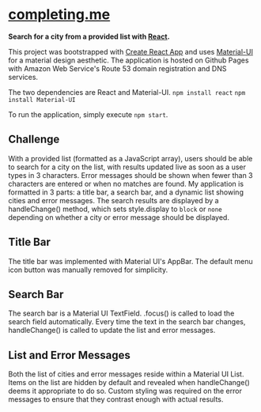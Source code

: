 # [completing.me](http://completing.me)

**Search for a city from a provided list with [React](https://facebook.github.io/react/).**

This project was bootstrapped with [Create React
App](https://github.com/facebookincubator/create-react-app) and uses
[Material-UI](https://material-ui.com) for a material design aesthetic. The application is hosted on
Github Pages with Amazon Web Service's Route 53 domain registration and DNS services.

The two dependencies are React and Material-UI.
`npm install react`
`npm install Material-UI`

To run the application, simply execute `npm start`.

## Challenge

With a provided list (formatted as a JavaScript array), users should be able to search for a city on
the list, with results updated live as soon as a user types in 3 characters. Error messages should
be shown when fewer than 3 characters are entered or when no matches are found. My application is
formatted in 3 parts: a title bar, a search bar, and a dynamic list showing cities and error
messages. The search results are displayed by a handleChange() method, which sets style.display to
`block` or `none` depending on whether a city or error message should be displayed.

## Title Bar
The title bar was implemented with Material UI's AppBar. The default menu icon button was manually removed for simplicity.

## Search Bar

The search bar is a Material UI TextField. .focus() is called to load the search field automatically. Every time the text in the search bar changes, handleChange() is called to update the list and error messages.

## List and Error Messages

Both the list of cities and error messages reside within a Material UI List. Items on the list are hidden by default and revealed when handleChange() deems it appropriate to do so. Custom styling was required on the error messages to ensure that they contrast enough with actual results.
